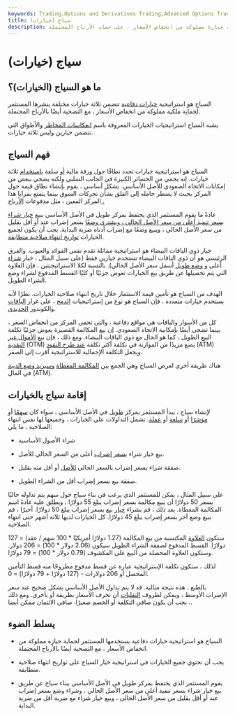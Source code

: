 ```yaml
---
keywords: Trading,Options and Derivatives Trading,Advanced Options Trading Concepts,Options and Derivatives,Advanced Concepts
title: سياج (خيارات)
description: السياج هو استراتيجية خيارات دفاعية ينشرها المستثمر لحماية حيازة مملوكة من انخفاض الأسعار ، على حساب الأرباح المحتملة.
---
```


# سياج (خيارات)
## ما هو السياج (الخيارات)؟

السياج هو استراتيجية [خيارات دفاعية](/option) تتضمن ثلاثة خيارات مختلفة ينشرها المستثمر لحماية ملكية مملوكة من انخفاض الأسعار ، مع التضحية أيضًا بالأرباح المحتملة.

يشبه السياج استراتيجيات الخيارات المعروفة باسم [انعكاسات المخاطر](/riskreversal) والأطواق التي تتضمن خيارين وليس ثلاثة خيارات.

## فهم السياج

السياج هو استراتيجية خيارات تحدد نطاقًا حول ورقة مالية [أو](/security) سلعة [باستخدام](/commodity) ثلاثة خيارات. إنه يحمي من الخسائر الكبيرة في الجانب السلبي ولكنه يضحي ببعض من إمكانات الاتجاه الصعودي للأصل الأساسي. بشكل أساسي ، يقوم بإنشاء نطاق قيمة حول المركز بحيث لا يضطر حامله إلى القلق بشأن تحركات السوق بينما يتمتع بمزايا هذا المركز المعين ، مثل مدفوعات [الأرباح .](/dividend)

عادةً ما يقوم المستثمر الذي يحتفظ بمركز طويل في الأصل الأساسي ببيع [خيار شراء](/calloption) [بسعر تنفيذ أعلى من سعر الأصل الحالي ، ويشتري وضعًا](/strikeprice) بسعر إضراب عند أو أقل بقليل من سعر الأصل الحالي ، ويبيع وضعًا مع إضراب أدناه ضربة البداية. يجب أن يكون لجميع الخيارات [تواريخ انتهاء صلاحية متطابقة](/expirationdate).

خيار ذوي الياقات البيضاء هو استراتيجية مماثلة تقدم نفس الفوائد والعيوب. والفرق الرئيسي هو أن ذوي الياقات البيضاء تستخدم خيارين فقط (على سبيل المثال ، خيار [شراء](/short-call) أعلى و [وضع طويل](/long_put) أسفل سعر الأصل الحالي). بالنسبة لكلا الاستراتيجيتين ، فإن العلاوة التي يتم تحصيلها عن طريق بيع الخيارات تعوض جزئيًا أو كليًا القسط المدفوع لشراء وضع الشراء الطويل.

الهدف من السياج هو تأمين قيمة الاستثمار خلال تاريخ انتهاء صلاحية الخيارات. نظرًا لأنه يستخدم خيارات متعددة ، فإن السياج هو نوع من إستراتيجيات [الدمج](/combination) ، على غرار [الياقات](/collar) والكوندور [الحديدي](/ironcondor).

كل من الأسوار والياقات هي مواقع دفاعية ، والتي تحمي المركز من انخفاض السعر ، بينما تضحي أيضًا بإمكانية الاتجاه الصعودي. إن بيع المكالمة القصيرة يعوض جزئيًا تكلفة البيع الطويل ، كما هو الحال مع ذوي الياقات البيضاء. ومع ذلك ، فإن بيع [الأموال غير النقدية](/outofthemoney) (OTM) يضع مزيدًا من الموازنة في تكلفة أكثر تكلفة [عند طرح النقود](/atthemoney) (ATM) ويجعل التكلفة الإجمالية للاستراتيجية أقرب إلى الصفر.

هناك طريقة أخرى لعرض السياج وهي الجمع بين [المكالمة المغطاة](/coveredcall) [وسبريد وضع الدببة](/bearputspread) في المال (ATM).

## إقامة سياج بالخيارات

لإنشاء سياج ، يبدأ المستثمر بمركز [طويل](/long) في الأصل الأساسي ، سواء كان [سهمًا](/stock) أو [مؤشرًا](/index) أو [سلعة](/commodity) أو [عملة](/currency). تشمل التداولات على الخيارات ، وجميعها لها نفس انتهاء الصلاحية ، ما يلي:

- شراء الأصول الأساسية

- بيع خيار شراء [بسعر](/strikeprice) [إضراب](/strikeprice) أعلى من السعر الحالي للأصل.

- صفقة شراء بسعر إضراب بالسعر الحالي [للأصل](/underlying) أو أقل منه بقليل.

- صفقة بيع بسعر إضراب أقل من الشراء الطويل.

على سبيل المثال ، يمكن للمستثمر الذي يرغب في بناء سياج حول سهم يتم تداوله حاليًا بسعر 50 دولارًا أن يبيع مكالمة بسعر إضراب يبلغ 55 دولارًا ، ويطلق عليه عادةً اسم المكالمة المغطاة. بعد ذلك ، قم بشراء [خيار](/putoption) بيع بسعر إضراب يبلغ 50 دولارًا. أخيرًا ، قم ببيع وضع آخر بسعر إضراب يبلغ 45 دولارًا. كل الخيارات لديها ثلاثة أشهر حتى انتهاء الصلاحية.

ستكون [العلاوة](/premium) المكتسبة من بيع المكالمة (1.27 دولارًا أمريكيًا * 100 سهم / عقد) = 127 دولارًا. القسط المدفوع لصفقة الشراء الطويل سيكون (2.06 دولار * 100) = 206 دولار. وستكون العلاوة المحصلة من البيع على المكشوف (0.79 دولار * 100) = 79 دولارًا.

لذلك ، ستكون تكلفة الإستراتيجية عبارة عن قسط مدفوع مطروحًا منه قسط التأمين المحصل أو 206 دولارات - (127 دولارًا + 79 دولارًا) = 0.

بالطبع ، هذه نتيجة مثالية. قد لا يتم تداول الأصل الأساسي بشكل صحيح عند سعر الإضراب الأوسط ، ويمكن لظروف [التقلبات](/volatility) أن تحرف الأسعار بطريقة أو بأخرى. ومع ذلك ، يجب أن يكون صافي التكلفة أو الخصم صغيرًا. صافي الائتمان ممكن أيضا.

## يسلط الضوء

- السياج هو استراتيجية خيارات دفاعية يستخدمها المستثمر لحماية حيازة مملوكة من انخفاض الأسعار ، مع التضحية أيضًا بالأرباح المحتملة.

- يجب أن تحتوي جميع الخيارات في استراتيجية خيار السياج على تواريخ انتهاء صلاحية متطابقة.

- يقوم المستثمر الذي يحتفظ بمركز طويل في الأصل الأساسي ببناء سياج عن طريق بيع خيار شراء بسعر تنفيذ أعلى من سعر الأصل الحالي ، وشراء وضع بسعر إضراب عند أو أقل بقليل من سعر الأصل الحالي ، وبيع خيار شراء مع ضربة أقل من ضربة البداية.

